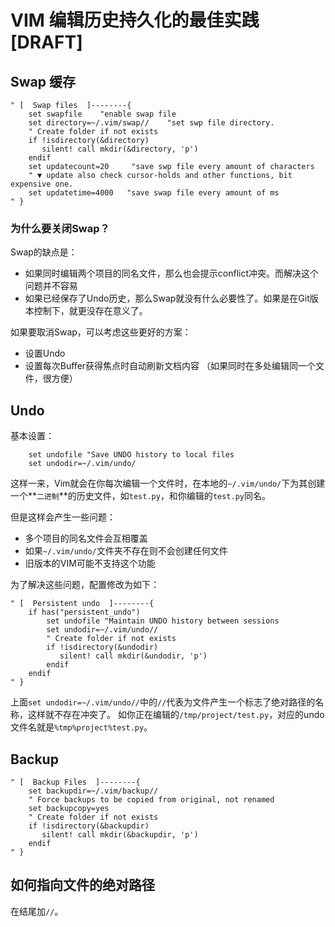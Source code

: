 # VIM 编辑历史持久化的最佳实践 [DRAFT]


## Swap 缓存

```
" [  Swap files  ]--------{
    set swapfile    "enable swap file
    set directory=~/.vim/swap//    "set swp file directory.
    " Create folder if not exists
    if !isdirectory(&directory)
       silent! call mkdir(&directory, 'p')
    endif
    set updatecount=20     "save swp file every amount of characters
    " ▼ update also check cursor-holds and other functions, bit expensive one.
    set updatetime=4000   "save swap file every amount of ms
" }
```

### 为什么要关闭Swap？

Swap的缺点是：
- 如果同时编辑两个项目的同名文件，那么也会提示conflict冲突。而解决这个问题并不容易
- 如果已经保存了Undo历史，那么Swap就没有什么必要性了。如果是在Git版本控制下，就更没存在意义了。

如果要取消Swap，可以考虑这些更好的方案：
- 设置Undo
- 设置每次Buffer获得焦点时自动刷新文档内容 （如果同时在多处编辑同一个文件，很方便）


## Undo

基本设置：
```vim
    set undofile "Save UNDO history to local files
    set undodir=~/.vim/undo/
```
这样一来，Vim就会在你每次编辑一个文件时，在本地的`~/.vim/undo/`下为其创建一个**`二进制`**的历史文件，如`test.py`，和你编辑的`test.py`同名。

但是这样会产生一些问题：
- 多个项目的同名文件会互相覆盖
- 如果`~/.vim/undo/`文件夹不存在则不会创建任何文件
- 旧版本的VIM可能不支持这个功能

为了解决这些问题，配置修改为如下：
```vim
" [  Persistent undo  ]--------{
    if has("persistent_undo")
        set undofile "Maintain UNDO history between sessions
        set undodir=~/.vim/undo//
        " Create folder if not exists
        if !isdirectory(&undodir)
           silent! call mkdir(&undodir, 'p')
        endif
    endif
" }
```

上面`set undodir=~/.vim/undo//`中的`//`代表为文件产生一个标志了绝对路径的名称，这样就不存在冲突了。
如你正在编辑的`/tmp/project/test.py`，对应的undo文件名就是`%tmp%project%test.py`。


## Backup

```
" [  Backup Files  ]--------{
    set backupdir=~/.vim/backup//
    " Force backups to be copied from original, not renamed
    set backupcopy=yes
    " Create folder if not exists
    if !isdirectory(&backupdir)
       silent! call mkdir(&backupdir, 'p')
    endif
" }
```

## 如何指向文件的绝对路径

在结尾加`//`。



